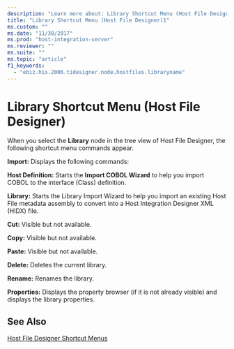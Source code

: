 ```yaml
---
description: "Learn more about: Library Shortcut Menu (Host File Designer)"
title: "Library Shortcut Menu (Host File Designer)1"
ms.custom: ""
ms.date: "11/30/2017"
ms.prod: "host-integration-server"
ms.reviewer: ""
ms.suite: ""
ms.topic: "article"
f1_keywords: 
  - "ebiz.his.2006.tidesigner.node.hostfiles.libraryname"
---
```

# Library Shortcut Menu (Host File Designer)
When you select the **Library** node in the tree view of Host File Designer, the following shortcut menu commands appear.  
  
 **Import:** Displays the following commands:  
  
 **Host Definition:** Starts the **Import COBOL Wizard** to help you import COBOL to the interface (Class) definition.  
  
 **Library:** Starts the Library Import Wizard to help you import an existing Host File metadata assembly to convert into a Host Integration Designer XML (HIDX) file.  
  
 **Cut:** Visible but not available.  
  
 **Copy:** Visible but not available.  
  
 **Paste:** Visible but not available.  
  
 **Delete:** Deletes the current library.  
  
 **Rename:** Renames the library.  
  
 **Properties:** Displays the property browser (if it is not already visible) and displays the library properties.  
  
## See Also  
 [Host File Designer Shortcut Menus](../core/host-file-designer-shortcut-menus1.md)
